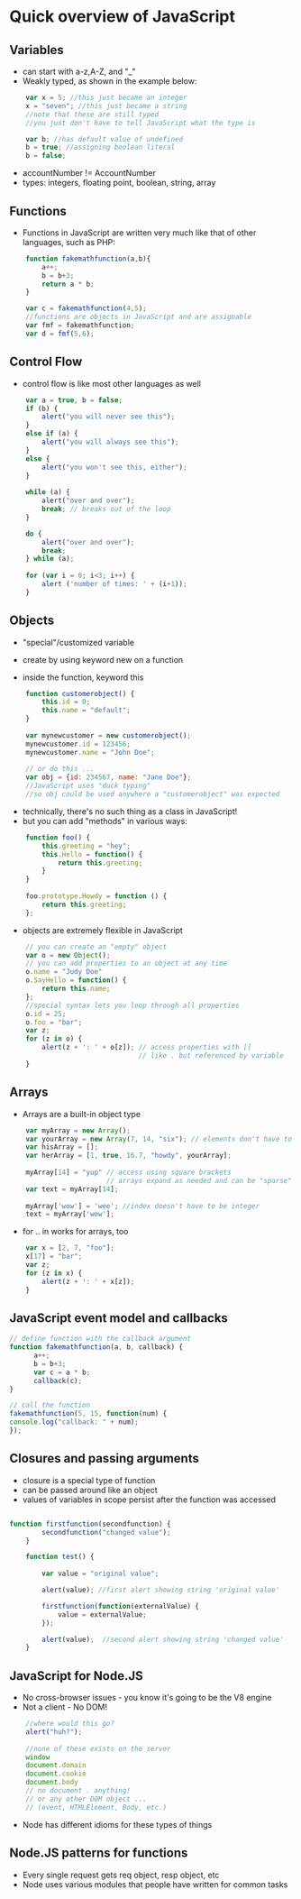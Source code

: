 # Quick overview of JavaScript

## Variables
- can start with a-z,A-Z, and "_"
- Weakly typed, as shown in the example below:

```JavaScript	
	var x = 5; //this just became an integer
	x = "seven"; //this just became a string
	//note that these are still typed
	//you just don't have to tell JavaScript what the type is

	var b; //has default value of undefined
	b = true; //assigning boolean literal
	b = false;
```

- accountNumber != AccountNumber
- types: integers, floating point, boolean, string, array

## Functions

- Functions in JavaScript are written very much like that of other languages, such as PHP:

```JavaScript
	function fakemathfunction(a,b){
		a++;
		b = b+3;
		return a * b;	
	}

	var c = fakemathfunction(4,5);
	//functions are objects in JavaScript and are assignable
	var fmf = fakemathfunction;
	var d = fmf(5,6);
```

## Control Flow
- control flow is like most other languages as well

```JavaScript
    var a = true, b = false;
    if (b) {
        alert("you will never see this");
    }
    else if (a) {
        alert("you will always see this");
    }
    else {
        alert("you won't see this, either");
    }
    
    while (a) {
        alert("over and over");
		break; // breaks out of the loop
    }

    do {
        alert("over and over");
        break;
    } while (a);
	
    for (var i = 0; i<3; i++) {
        alert ('number of times: ' + (i+1));
    }
```

## Objects
- "special"/customized variable
- create by using keyword new on a function

- inside the function, keyword this 

```JavaScript
	function customerobject() {
		this.id = 0;
		this.name = "default";
	}
		
	var mynewcustomer = new customerobject(); 
	mynewcustomer.id = 123456;
	mynewcustomer.name = "John Doe";
	
	// or do this ...
	var obj = {id: 234567, name: "Jane Doe"};
	//JavaScript uses "duck typing" 
	//so obj could be used anywhere a "customerobject" was expected
```
- technically, there's no such thing as a class in JavaScript!
- but you can add "methods" in various ways:

```JavaScript
    function foo() {
        this.greeting = "hey";
        this.Hello = function() {
            return this.greeting;
        }
    }
    
    foo.prototype.Howdy = function () {
        return this.greeting;
    };
```

- objects are extremely flexible in JavaScript

```JavaScript
	// you can create an "empty" object
	var o = new Object();
	// you can add properties to an object at any time
	o.name = "Judy Doe"
	o.SayHello = function() {
		return this.name;
	};
	//special syntax lets you loop through all properties
    o.id = 25;
    o.foo = "bar";
    var z;
    for (z in o) {
        alert(z + ': ' + o[z]); // access properties with []
								// like . but referenced by variable
    }
```

## Arrays
- Arrays are a built-in object type

```JavaScript	
	var myArray = new Array();
	var yourArray = new Array(7, 14, "six"); // elements don't have to have same type
	var hisArray = [];
	var herArray = [1, true, 16.7, "howdy", yourArray];
	
	myArray[14] = "yup" // access using square brackets
						// arrays expand as needed and can be "sparse"
	var text = myArray[14];
	
    myArray['wow'] = 'wee'; //index doesn't have to be integer 
    text = myArray['wow'];
```

- for .. in works for arrays, too

```JavaScript	
    var x = [2, 7, "foo"];
    x[17] = "bar";
    var z;
    for (z in x) {
        alert(z + ': ' + x[z]);
    }
```

## JavaScript event model and callbacks

```JavaScript
// define function with the callback argument
function fakemathfunction(a, b, callback) {
      a++;
      b = b+3;
      var c = a * b;
      callback(c);
}

// call the function
fakemathfunction(5, 15, function(num) {
console.log("callback: " + num);
});
```

## Closures and passing arguments
- closure is a special type of function 
- can be passed around like an object
- values of variables in scope persist after the function was accessed

```JavaScript

function firstfunction(secondfunction) {
        secondfunction("changed value");
    }

    function test() {
        
        var value = "original value";

        alert(value); //first alert showing string 'original value'

        firstfunction(function(externalValue) {
            value = externalValue;
        });

        alert(value);  //second alert showing string 'changed value'
    }   
```

## JavaScript for Node.JS
- No cross-browser issues - you know it's going to be the V8 engine
- Not a client - No DOM!

```JavaScript
	//where would this go?
	alert("huh?");
	
	//none of these exists on the server
	window
	document.domain
	document.cookie
	document.body
	// no document . anything!
	// or any other DOM object ...
	// (event, HTMLElement, Body, etc.)
```
- Node has different idioms for these types of things

## Node.JS patterns for functions 

- Every single request gets req object, resp object, etc
- Node uses various modules that people have written for common tasks


